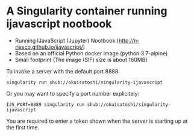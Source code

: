 # A Singularity container running ijavascript nootbook

* Running IJavaScript (Jupyter) Nootbook (http://n-riesco.github.io/ijavascript/)
* Based on an official Python docker image (python:3.7-alpine)
* Small footprint (The image (SIF) size is about 160MB)

To invoke a server with the default port 8888:

    singularity run shub://okuisatoshi/singularity-ijavascript

Or you may want to specify a port number explicitely:

    IJS_PORT=8889 singularity run shub://okuisatoshi/singularity-ijavascript

You are required to enter a token shown when the server is starting up at the first time.
 
